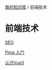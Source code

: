 [我的知识库](../README.md) / 前端技术

# 前端技术

[SEO](build-site-seo-config.md)

[Pinia 入门](pinia.md)

[认识Vue3](vue3.md)
